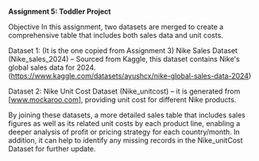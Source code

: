 **Assignment 5: Toddler Project**

Objective
In this assignment, two datasets are merged to create a comprehensive table that includes both sales data and unit costs.

Dataset 1: (It is the one copied from Assignment 3)
Nike Sales Dataset (Nike_sales_2024) – Sourced from Kaggle, this dataset contains Nike's global sales data for 2024. (https://www.kaggle.com/datasets/ayushcx/nike-global-sales-data-2024)

Dataset 2: Nike Unit Cost Dataset (Nike_unitcost) – it is generated from [www.mockaroo.com], providing unit cost for different Nike products.

By joining these datasets, a more detailed sales table that includes sales figures as well as its related unit costs by each product line, enabling a deeper analysis of profit or pricing strategy for each country/month. 
In addition, it can help to identify any missing records in the Nike_unitCost Dataset for further update.